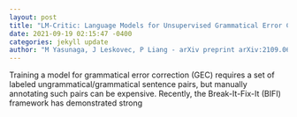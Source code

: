 ```yaml
--- 
layout: post 
title: "LM-Critic: Language Models for Unsupervised Grammatical Error Correction" 
date: 2021-09-19 02:15:47 -0400 
categories: jekyll update 
author: "M Yasunaga, J Leskovec, P Liang - arXiv preprint arXiv:2109.06822, 2021" 
--- 
```

Training a model for grammatical error correction (GEC) requires a set of labeled ungrammatical/grammatical sentence pairs, but manually annotating such pairs can be expensive. Recently, the Break-It-Fix-It (BIFI) framework has demonstrated strong